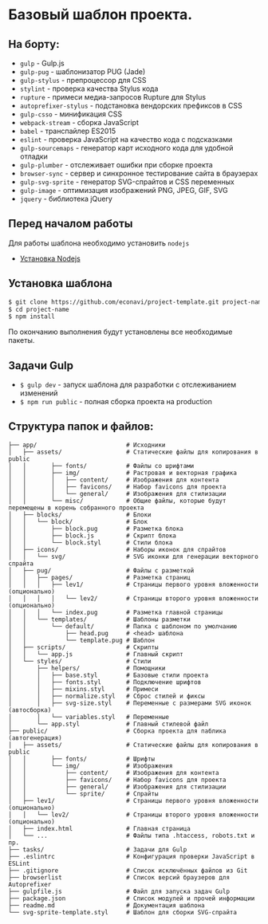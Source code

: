 # Базовый шаблон проекта.

## На борту:

- `gulp` - Gulp.js
- `gulp-pug` - шаблонизатор PUG (Jade)
- `gulp-stylus` - препроцессор для CSS
- `stylint` - проверка качества Stylus кода
- `rupture` - примеси медиа-запросов Rupture для Stylus
- `autoprefixer-stylus` - подстановка вендорских префиксов в CSS
- `gulp-csso` - минификация CSS
- `webpack-stream` - сборка JavaScript
- `babel` - транспайлер ES2015
- `eslint` - проверка JavaScript на качество кода с подсказками
- `gulp-sourcemaps` - генератор карт исходного кода для удобной отладки
- `gulp-plumber` - отслеживает ошибки при сборке проекта
- `browser-sync` - сервер и синхронное тестирование сайта в браузерах
- `gulp-svg-sprite` - генератор SVG-спрайтов и CSS переменных
- `gulp-image` - оптимизация изображений PNG, JPEG, GIF, SVG
- `jquery` - библиотека jQuery


## Перед началом работы

Для работы шаблона необходимо установить `nodejs`

- [Установка Nodejs](https://nodejs.org/en/)


## Установка шаблона

``` sh
$ git clone https://github.com/econavi/project-template.git project-name
$ cd project-name
$ npm install
```

По окончанию выполнения будут установлены все необходимые пакеты.


## Задачи Gulp

 - `$ gulp dev` - запуск шаблона для разработки с отслеживанием изменений
 - `$ npm run public` - полная сборка проекта на production
 


## Структура папок и файлов:
```
├── app/                         # Исходники
│   ├── assets/                  # Статические файлы для копирования в public
│   │       ├── fonts/           # Файлы со шрифтами
│   │       ├── img/             # Растровая и векторная графика
│   │       │   ├── content/     # Изображения для контента
│   │       │   ├── favicons/    # Набор favicons для проекта
│   │       │   └── general/     # Изображения для стилизации
│   │       └── misc/            # Общие файлы, которые будут перемещены в корень собранного проекта
│   ├── blocks/                  # Блоки
│   │   └── block/               # Блок
│   │       ├── block.pug        # Разметка блока
│   │       ├── block.js         # Скрипт блока
│   │       └── block.styl       # Стили блока
│   ├── icons/                   # Наборы иконок для спрайтов
│   │   └── svg/                 # SVG иконки для генерации векторного спрайта
│   ├── pug/                     # Файлы с разметкой
│   │   ├── pages/               # Разметка страниц
│   │   │   ├── lev1/            # Страницы первого уровня вложенности (опционально)
│   │   │   │   └── lev2/        # Страницы второго уровня вложенности (опционально)
│   │   │   └── index.pug        # Разметка главной страницы
│   │   └── templates/           # Шаблоны разметки
│   │       └── default/         # Папка с шаблоном по умолчанию
│   │           ├── head.pug     # <head> шаблона
│   │           └── template.pug # Шаблон
│   ├── scripts/                 # Скрипты
│   │   └── app.js               # Главный скрипт
│   └── styles/                  # Стили
│       ├── helpers/             # Помощники
│       │   ├── base.styl        # Базовые стили проекта
│       │   ├── fonts.styl       # Подключение шрифтов
│       │   ├── mixins.styl      # Примеси
│       │   ├── normalize.styl   # Сброс стилей и фиксы
│       │   ├── svg-size.styl    # Переменные с размерами SVG иконок (автосборка)
│       │   └── variables.styl   # Переменные
│       └── app.styl             # Главный стилевой файл
├── public/                      # Сборка проекта для паблика (автогенерация)
│   ├── assets/                  # Статические файлы для копирования в public
│   │       ├── fonts/           # Шрифты
│   │       └── img/             # Изображения
│   │           ├── content/     # Изображения для контента
│   │           ├── favicons/    # Набор favicons для проекта
│   │           ├── general/     # Изображения для стилизации
│   │           └── sprite/      # Спрайты
│   ├── lev1/                    # Страницы первого уровня вложенности (опционально)
│   │   └── lev2/                # Страницы второго уровня вложенности (опционально)
│   ├── index.html               # Главная страница
│   └── ...                      # Файлы типа .htaccess, robots.txt и пр.
├── tasks/                       # Задачи для Gulp
├── .eslintrc                    # Конфигурация проверки JavaScript в ESLint
├── .gitignore                   # Список исключённых файлов из Git
├── browserlist                  # Список версий браузеров для Autoprefixer
├── gulpfile.js                  # Файл для запуска задач Gulp
├── package.json                 # Список модулей и прочей информации
├── readme.md                    # Документация шаблона
└── svg-sprite-template.styl     # Шаблон для сборки SVG-спрайта
```
